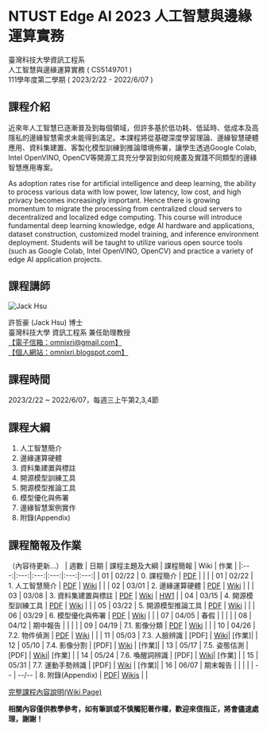 
# NTUST Edge AI 2023 人工智慧與邊緣運算實務
臺灣科技大學資訊工程系  
人工智慧與邊緣運算實務 ( CS5149701 )  
111學年度第二學期 ( 2023/2/22 - 2022/6/07 )  

## 課程介紹

近來年人工智慧已逐漸普及到每個領域，但許多基於低功耗、低延時、低成本及高隱私的邊緣智慧需求未能得到滿足。本課程將從基礎深度學習理論、邊緣智慧硬體應用、資料集建置、客製化模型訓練到推論環境佈署，讓學生透過Google Colab, Intel OpenVINO, OpenCV等開源工具充分學習到如何規畫及實踐不同類型的邊緣智慧應用專案。  

As adoption rates rise for artificial intelligence and deep learning, the ability to process various data with low power, low latency, low cost, and high privacy becomes increasingly important. Hence there is growing momentum to migrate the processing from centralized cloud servers to decentralized and localized edge computing. This course will introduce fundamental deep learning knowledge, edge AI hardware and applications, dataset construction, customized model training, and  inference environment deployment. Students will be taught to utilize various open source tools (such as Google Colab, Intel OpenVINO, OpenCV) and practice a variety of edge AI application projects.  

## 課程講師
![Jack Hsu](https://1.bp.blogspot.com/-ZnmpktLAa2w/X-qQHv8N0XI/AAAAAAAADFA/AfjqWTikyAkMF2KhxDQW9pHN6r9PSCA7QCLcBGAsYHQ/w200-h200/JackHsu.png)

許哲豪 (Jack Hsu) 博士  
臺灣科技大學 資訊工程系 兼任助理教授  
[【電子信箱：omnixri@gmail.com】](mailto:omnixri@gmail.com)  
[【個人網站：omnixri.blogspot.com】](http://omnixri.blogspot.com)  

## 課程時間
2023/2/22 ~ 2022/6/07，每週三上午第2,3,4節  

## 課程大綱

1. 人工智慧簡介  
2. 邊緣運算硬體  
3. 資料集建置與標註  
4. 開源模型訓練工具  
5. 開源模型推論工具  
6. 模型優化與佈署  
7. 邊緣智慧案例實作  
8. 附錄(Appendix)  

## 課程簡報及作業
（內容待更新...）
| 週數 | 日期 | 課程主題及大綱 | 課程簡報 | Wiki | 作業 | 
|:---:|:---:|:---:|:---:|:---:|:---:|
| 01 | 02/22 | 0. 課程簡介 | [PDF](https://github.com/OmniXRI/NTUST_EdgeAI_2023/blob/main/Ch0_Course/20230222_NTUST_EdgeAI_0_%E8%AA%B2%E7%A8%8B%E7%B0%A1%E4%BB%8B.pdf) | | |
| 01 | 02/22 | 1. 人工智慧簡介 | [PDF](https://github.com/OmniXRI/NTUST_EdgeAI_2023/blob/main/Ch1_Introduction/20230222_NTUST_EdgeAI_1_%E4%BA%BA%E5%B7%A5%E6%99%BA%E6%85%A7%E7%B0%A1%E4%BB%8B.pdf) | [Wiki](https://github.com/OmniXRI/NTUST_EdgeAI_2023/wiki/Ch01_Introduction) | |
| 02 | 03/01 | 2. 邊緣運算硬體 | [PDF](https://github.com/OmniXRI/NTUST_EdgeAI_2023/blob/main/Ch2_Hardware/20220301_NTUST_EdgeAI_2_%E9%82%8A%E7%B7%A3%E9%81%8B%E7%AE%97%E7%A1%AC%E9%AB%94.pdf) | [Wiki](https://github.com/OmniXRI/NTUST_EdgeAI_2023/wiki/Ch02_Hardware) | |
| 03 | 03/08 | 3. 資料集建置與標註 | [PDF](https://github.com/OmniXRI/NTUST_EdgeAI_2023/blob/main/Ch3_Dataset_Annotation/20230308_NTUST_EdgeAI_3_%E8%B3%87%E6%96%99%E9%9B%86%E5%BB%BA%E7%BD%AE%E8%88%87%E6%A8%99%E8%A8%BB.pdf) | [Wiki](https://github.com/OmniXRI/NTUST_EdgeAI_2023/wiki/Ch03_Data_Annotation) | [HW1](https://github.com/OmniXRI/NTUST_EdgeAI_2023/blob/main/Ch3_Dataset_Annotation/20230308_HW1_%E8%B3%87%E6%96%99%E9%9B%86%E5%BB%BA%E7%BD%AE%E8%88%87%E6%A8%99%E8%A8%BB.pdf) |
| 04 | 03/15 | 4. 開源模型訓練工具 | [PDF](https://github.com/OmniXRI/NTUST_EdgeAI_2023/blob/main/Ch4_Training_Tools/20230315_NTUST_EdgeAI_4_%E9%96%8B%E6%BA%90%E6%A8%A1%E5%9E%8B%E8%A8%93%E7%B7%B4%E5%B7%A5%E5%85%B7.pdf) | [Wiki](https://github.com/OmniXRI/NTUST_EdgeAI_2023/wiki/Ch04_Training_Tools) | |
| 05 | 03/22 | 5. 開源模型推論工具 | [PDF](https://github.com/OmniXRI/NTUST_EdgeAI_2023/blob/main/Ch5_Inference_Tools/20230322_NTUST_EdgeAI_5_%E9%96%8B%E6%BA%90%E6%A8%A1%E5%9E%8B%E6%8E%A8%E8%AB%96%E5%B7%A5%E5%85%B7.pdf) | [Wiki](https://github.com/OmniXRI/NTUST_EdgeAI_2023/wiki/Ch05_Inference_Tools) | |
| 06 | 03/29 | 6. 模型優化與佈署 | [PDF](https://github.com/OmniXRI/NTUST_EdgeAI_2023/blob/main/Ch6_Optimization_Deployment/20230329_NTUST_EdgeAI_6_%E9%82%8A%E7%B7%A3%E6%99%BA%E6%85%A7%E5%84%AA%E5%8C%96%E8%88%87%E4%BD%88%E7%BD%B2.pdf) | [Wiki](https://github.com/OmniXRI/NTUST_EdgeAI_2023/wiki/Ch06_Optimization_Deployment) |  |
| 07 | 04/05 | 春假 |  |  |  |
| 08 | 04/12 | 期中報告 |  |  |  |
| 09 | 04/19 | 7.1. 影像分類 | [PDF](https://github.com/OmniXRI/NTUST_EdgeAI_2023/blob/main/Ch7_Implementations/Ch7-1_Image_Classification/20230419_NTUST_EdgeAI_7_1_%E5%BD%B1%E5%83%8F%E5%88%86%E9%A1%9E.pdf) | [Wiki](https://github.com/OmniXRI/NTUST_EdgeAI_2023/wiki/Ch07_Implementations) |   |
| 10 | 04/26 | 7.2. 物件偵測 | [PDF](https://github.com/OmniXRI/NTUST_EdgeAI_2023/blob/main/Ch7_Implementations/Ch7-2_Object_Detection/20230426_NTUST_EdgeAI_7_2_%E7%89%A9%E4%BB%B6%E5%81%B5%E6%B8%AC.pdf) | [Wiki](https://github.com/OmniXRI/NTUST_EdgeAI_2023/wiki/Ch07_Implementations) |  |
| 11 | 05/03 | 7.3. 人臉辨識 | [PDF] | [Wiki](https://github.com/OmniXRI/NTUST_EdgeAI_2023/wiki/Ch07_Implementations)| [作業]|
| 12 | 05/10 | 7.4. 影像分割 | [PDF] | [Wiki](https://github.com/OmniXRI/NTUST_EdgeAI_2023/wiki/Ch07_Implementations) | [作業]|
| 13 | 05/17 | 7.5. 姿態估測 | [PDF] |  [Wiki](https://github.com/OmniXRI/NTUST_EdgeAI_2023/wiki/Ch07_Implementations)| [作業] |
| 14 | 05/24 | 7.6. 喚醒詞辨識 | [PDF] | [Wiki](https://github.com/OmniXRI/NTUST_EdgeAI_2023/wiki/Ch07_Implementations)| [作業] |
| 15 | 05/31 | 7.7. 運動手勢辨識 | [PDF] | [Wiki](https://github.com/OmniXRI/NTUST_EdgeAI_2023/wiki/Ch07_Implementations) | [作業]|
| 16 | 06/07 | 期末報告 |  |  |  |
| -- | --/-- | 8. 附錄(Appendix) | [PDF](https://github.com/OmniXRI/NTUST_EdgeAI_2023/tree/main/Ch8_Appendix)| [Wikis](https://github.com/OmniXRI/NTUST_EdgeAI_2023/wiki/Ch08_Appendix) | |
  
[完整課程內容說明(Wiki Page)](https://github.com/OmniXRI/NTUST_EdgeAI_2023/wiki)

**相關內容僅供教學參考，如有筆誤或不慎觸犯著作權，歡迎來信指正，將會儘速處理，謝謝！**  
